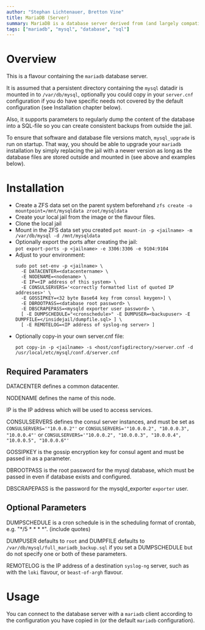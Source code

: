 ```yaml
---
author: "Stephan Lichtenauer, Bretton Vine"
title: MariaDB (Server)
summary: MariaDB is a database server derived from (and largely compatible with) MySQL.
tags: ["mariadb", "mysql", "database", "sql"]
---
```


# Overview

This is a flavour containing the ```mariadb``` database server.

It is assumed that a persistent directory containing the ```mysql``` datadir is mounted in to ```/var/db/mysql```, optionally you could copy in your ```server.cnf``` configuration if you do have specific needs not covered by the default configuration (see Installation chapter below).

Also, it supports parameters to regularly dump the content of the database into a SQL-file so you can create consistent backups from outside the jail.

To ensure that software and database file versions match, ```mysql_upgrade``` is run on startup. That way, you should be able to upgrade your ```mariadb``` installation by simply replacing the jail with a newer version as long as the database files are stored outside and mounted in (see above and examples below).

# Installation

* Create a ZFS data set on the parent system beforehand
  ```zfs create -o mountpoint=/mnt/mysqldata zroot/mysqldata```
* Create your local jail from the image or the flavour files. 
* Clone the local jail
* Mount in the ZFS data set you created
  ```pot mount-in -p <jailname> -m /var/db/mysql -d /mnt/mysqldata```
* Optionally export the ports after creating the jail:     
  ```pot export-ports -p <jailname> -e 3306:3306 -e 9104:9104```
* Adjust to your environment:    
  ```
  sudo pot set-env -p <jailname> \
    -E DATACENTER=<datacentername> \
    -E NODENAME=<nodename> \
    -E IP=<IP address of this system> \
    -E CONSULSERVERS='<correctly formatted list of quoted IP addresses>' \
    -E GOSSIPKEY=<32 byte Base64 key from consul keygen>] \
    -E DBROOTPASS=<database root password> \
    -E DBSCRAPEPASS=<mysqld exporter user password> \
    [ -E DUMPSCHEDULE="<cronschedule>" -E DUMPUSER=<backupuser> -E DUMPFILE=</insidejail/dumpfile.sql> ] \
    [ -E REMOTELOG=<IP address of syslog-ng server> ]
  ```
* Optionally copy-in your own server.cnf file:
  ```
  pot copy-in -p <jailname> -s <host/configdirectory/>server.cnf -d /usr/local/etc/mysql/conf.d/server.cnf
  ```

## Required Paramaters

DATACENTER defines a common datacenter. 

NODENAME defines the name of this node.

IP is the IP address which will be used to access services.

CONSULSERVERS defines the consul server instances, and must be set as ```CONSULSERVERS='"10.0.0.2"'``` or ```CONSULSERVERS='"10.0.0.2", "10.0.0.3", "10.0.0.4"'``` or ```CONSULSERVERS='"10.0.0.2", "10.0.0.3", "10.0.0.4", "10.0.0.5", "10.0.0.6"'```

GOSSIPKEY is the gossip encryption key for consul agent and must be passed in as a parameter.

DBROOTPASS is the root password for the mysql database, which must be passed in even if database exists and configured.

DBSCRAPEPASS is the password for the mysqld_exporter ```exporter``` user.

## Optional Parameters

DUMPSCHEDULE is a cron schedule is in the scheduling format of crontab, e.g. "*/5 * * * *". (include quotes)

DUMPUSER defaults to ```root``` and DUMPFILE defaults to ```/var/db/mysql/full_mariadb_backup.sql``` if you set a DUMPSCHEDULE but do not specify one or both of these parameters.

REMOTELOG is the IP address of a destination ```syslog-ng``` server, such as with the ```loki``` flavour, or ```beast-of-argh``` flavour.

# Usage

You can connect to the database server with a ```mariadb``` client according to the configuration you have copied in (or the default ```mariadb``` configuration). 


